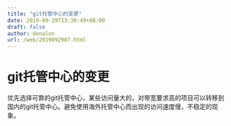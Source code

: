 ```yaml
---
title: "git托管中心的变更"
date: 2019-09-29T13:30:49+08:00
draft: false
author: denalon
url: /web/2019092907.html
---
```


# git托管中心的变更
优先选择可靠的git托管中心，某些访问量大的，对带宽要求高的项目可以转移到国内的git托管中心。避免使用海外托管中心而出现的访问速度慢，不稳定的现象。

